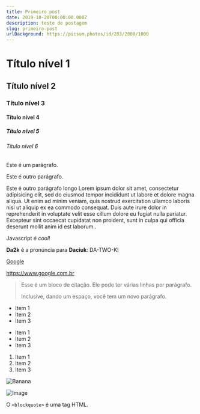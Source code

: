 ```yaml
---
title: Primeiro post
date: 2019-10-20T00:00:00.000Z
description: teste de postagem
slug: primeiro-post
urlBackground: https://picsum.photos/id/283/2000/1000
---
```


# Título nível 1

## Título nível 2

### Título nível 3

#### Título nível 4

##### Título nível 5

###### Título nível 6

Este é um parágrafo.

Este é outro parágrafo.

Este é outro parágrafo longo Lorem ipsum dolor sit amet, consectetur adipisicing elit, sed do eiusmod tempor incididunt ut labore et dolore magna aliqua. Ut enim ad minim veniam, quis nostrud exercitation ullamco laboris nisi ut aliquip ex ea commodo consequat. Duis aute irure dolor in reprehenderit in voluptate velit esse cillum dolore eu fugiat nulla pariatur. Excepteur sint occaecat cupidatat non proident, sunt in culpa qui officia deserunt mollit anim id est laborum..

Javascript é _cool_!

**Da2k** é a pronúncia para **Daciuk**: DA-TWO-K!

[Google](https://google.com.br)

<https://www.google.com.br>

> Esse é um bloco de citação.
> Ele pode ter várias linhas por parágrafo.
>
> Inclusive, dando um espaço, você tem um novo parágrafo.

- Item 1
- Item 2
- Item 3

* Item 1
* Item 2
* Item 3

1. Item 1
2. Item 2
3. Item 3

![Banana](http://cdn.osxdaily.com/wp-content/uploads/2013/07/dancing-banana.gif)

![Image](https://picsum.photos/id/283/2000/1000)

O `<blockquote>` é uma tag HTML.
